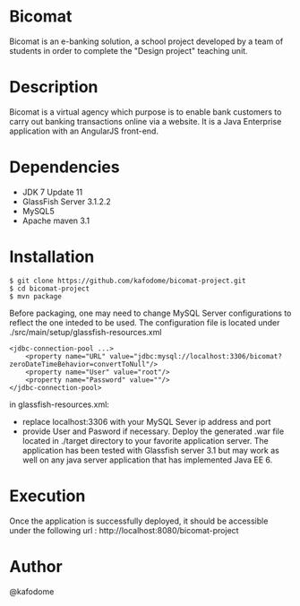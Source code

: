 # Bicomat
Bicomat is an e-banking solution, a school project developed by a team of students in order to complete the "Design project" teaching unit.

# Description
Bicomat is a virtual agency which purpose is to enable bank customers to carry out banking transactions online via a website. It is a Java Enterprise application with an AngularJS front-end.

# Dependencies
- JDK 7 Update 11
- GlassFish Server 3.1.2.2
- MySQL5
- Apache maven 3.1

# Installation
```
$ git clone https://github.com/kafodome/bicomat-project.git
$ cd bicomat-project
$ mvn package
```
Before packaging, one may need to change MySQL Server configurations to reflect the one inteded to be used. The configuration file is located under ./src/main/setup/glassfish-resources.xml
```
<jdbc-connection-pool ...>
    <property name="URL" value="jdbc:mysql://localhost:3306/bicomat?zeroDateTimeBehavior=convertToNull"/>
    <property name="User" value="root"/>
    <property name="Password" value=""/>
</jdbc-connection-pool>
```
in glassfish-resources.xml:
- replace localhost:3306 with your MySQL Sever ip address and port
- provide User and Pasword if necessary.
Deploy the generated .war file located in ./target directory to your favorite application server. The application has been tested with Glassfish server 3.1 but may work as well on any java server application that has implemented Java EE 6.

# Execution
Once the application is successfully deployed, it should be accessible under the following url : http://localhost:8080/bicomat-project

# Author
@kafodome

